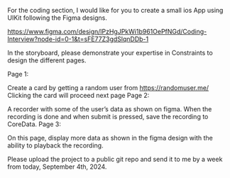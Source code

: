 For the coding section, I would like for you to create a small ios App using UIKit following the Figma designs.

https://www.figma.com/design/lPzHgJPkWi1b961OePfNGd/Coding-Interview?node-id=0-1&t=sFE77Z3gdSlqnDDb-1 


In the storyboard, please demonstrate your expertise in Constraints to design the different pages.


Page 1:

Create a card by getting a random user from https://randomuser.me/
Clicking the card will proceed next page
Page 2:

A recorder with some of the user’s data as shown on figma.
When the recording is done and when submit is pressed, save the recording to CoreData.
Page 3:

On this page, display more data as shown in the figma design with the ability to playback the recording.

Please upload the project to a public git repo and send it to me by a week from today, September 4th, 2024.
